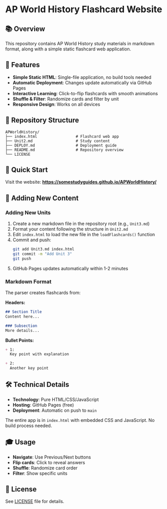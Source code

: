 # AP World History Flashcard Website

## 📚 Overview

This repository contains AP World History study materials in markdown format, along with a simple static flashcard web application.

## 🌟 Features

- **Simple Static HTML**: Single-file application, no build tools needed
- **Automatic Deployment**: Changes update automatically via GitHub Pages
- **Interactive Learning**: Click-to-flip flashcards with smooth animations
- **Shuffle & Filter**: Randomize cards and filter by unit
- **Responsive Design**: Works on all devices

## 📁 Repository Structure

```
APWorldHistory/
├── index.html                 # Flashcard web app
├── Unit2.md                   # Study content
├── DEPLOY.md                  # Deployment guide
├── README.md                  # Repository overview
└── LICENSE
```

## 🚀 Quick Start

Visit the website: **https://somestudyguides.github.io/APWorldHistory/**

## 📝 Adding New Content

### Adding New Units

1. Create a new markdown file in the repository root (e.g., `Unit3.md`)
2. Format your content following the structure in `Unit2.md`
3. Edit `index.html` to load the new file in the `loadFlashcards()` function
4. Commit and push:
   ```bash
   git add Unit3.md index.html
   git commit -m "Add Unit 3"
   git push
   ```
5. GitHub Pages updates automatically within 1-2 minutes

### Markdown Format

The parser creates flashcards from:

**Headers:**
```markdown
## Section Title
Content here...

### Subsection
More details...
```

**Bullet Points:**
```markdown
+ 1:
  Key point with explanation

+ 2:
  Another key point
```

## 🛠️ Technical Details

- **Technology**: Pure HTML/CSS/JavaScript
- **Hosting**: GitHub Pages (free)
- **Deployment**: Automatic on push to `main`

The entire app is in `index.html` with embedded CSS and JavaScript. No build process needed.

## 🎓 Usage

- **Navigate**: Use Previous/Next buttons
- **Flip cards**: Click to reveal answers
- **Shuffle**: Randomize card order
- **Filter**: Show specific units

## 📄 License

See [LICENSE](LICENSE) file for details.

